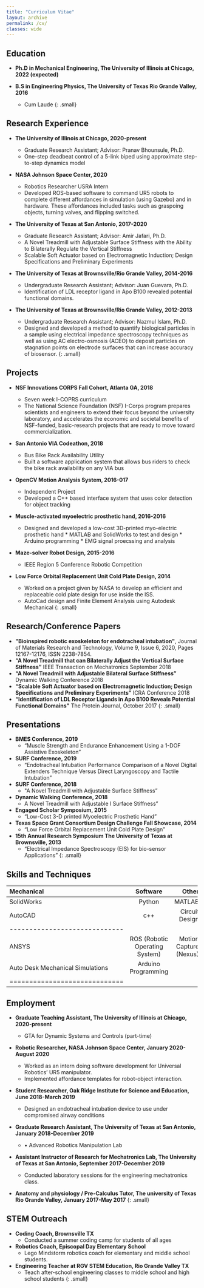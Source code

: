 ```yaml
---
title: "Curriculum Vitae"
layout: archive
permalink: /cv/
classes: wide
---
```


## Education

  * **Ph.D in Mechanical Engineering, The University of Illinois at Chicago, 2022 (expected)** 
    
  * **B.S in Engineering Physics, The University of Texas Rio Grande Valley, 2016** 
      * Cum Laude
 {: .small}
## Research Experience

  * **The University of Illinois at Chicago, 2020-present**
      * Graduate Research Assistant; Advisor: Pranav Bhounsule, Ph.D.	
      * One-step deadbeat control of a 5-link biped using approximate step-to-step dynamics model

  * **NASA Johnson Space Center, 2020**
      * Robotics Researcher USRA Intern	
      * Developed ROS-based software to command UR5 robots to complete different affordances in simulation (using Gazebo) and in hardware. These affordances included tasks such as graspoing objects, turning valves, and flipping switched.

  * **The University of Texas at San Antonio, 2017-2020**
      * Graduate Research Assistant; Advisor: Amir Jafari, Ph.D.	
      * A Novel Treadmill with Adjustable Surface Stiffness with the Ability to Bilaterally Regulate the Vertical Stiffness
      * Scalable Soft Actuator based on Electromagnetic Induction; Design Specifications and Preliminary Experiments

  * **The University of Texas at Brownsville/Rio Grande Valley, 2014-2016** 
      *  Undergraduate Research Assistant; Advisor: Juan Guevara, Ph.D.	
      * Identification of LDL receptor ligand in Apo B100 revealed potential functional domains.

  * **The University of Texas at Brownsville/Rio Grande Valley, 2012-2013**
      *  Undergraduate Research Assistant; Advisor: Nazmul Islam, Ph.D.	
      * Designed and developed a method to quantify biological particles in a sample using electrical impedance spectroscopy techniques as well as using AC electro-osmosis (ACEO) to deposit particles on stagnation points on electrode surfaces that can increase accuracy of biosensor. 
 {: .small}
## Projects

  * **NSF Innovations CORPS Fall Cohort, Atlanta GA, 2018**
      * Seven week I-COPRS curriculum 	
      * The National Science Foundation (NSF) I-Corps program prepares scientists and engineers to extend their focus beyond the university laboratory, and accelerates the economic and societal benefits of NSF-funded, basic-research projects that are ready to move toward commercialization.
  * **San Antonio VIA Codeathon, 2018**
      * Bus Bike Rack Availability Utility	
      * Built a software application system that allows bus riders to check the bike rack availability on any VIA bus

  * **OpenCV Motion Analysis System, 2016-017**
      * Independent Project
      * Developed a C++ based interface system that uses color detection for object tracking
  * **Muscle-activated myoelectric prosthetic hand, 2016-2016**   
      *  Designed and developed a low-cost 3D-printed myo-electric prosthetic hand
        * MATLAB and SolidWorks to test and design
        * Arduino programming
        * EMG signal proecssing and analysis
  * **Maze-solver Robot Design, 2015-2016**
      * IEEE Region 5 Conference Robotic Competition
  * **Low Force Orbital Replacement Unit Cold Plate Design, 2014**
      * Worked on a project given by NASA to develop an efficient and replaceable cold plate design for use inside the ISS.
      * AutoCad design and Finite Element Analysis using Autodesk Mechanical
 {: .small}

## Research/Conference Papers

  * **"Bioinspired robotic exoskeleton for endotracheal intubation"**, Journal of Materials Research and Technology, Volume 9, Issue 6, 2020, Pages 12167-12176, ISSN 2238-7854.
  * **“A Novel Treadmill that can Bilaterally Adjust the Vertical Surface Stiffness”** IEEE Transaction on Mechatronics September 2018
  * **“A Novel Treadmill with Adjustable Bilateral Surface Stiffness”** Dynamic Walking Conference 2018
  * **“Scalable Soft Actuator based on Electromagnetic Induction; Design Specifications and Preliminary Experiments”** ICRA Conference 2018 
  * **“Identification of LDL Receptor Ligands in Apo B100 Reveals Potential Functional Domains"** The Protein Journal, October 2017
 {: .small}

## Presentations

  * **BMES Conference, 2019**
      * “Muscle Strength and Endurance Enhancement Using a 1-DOF Assistive Exoskeleton”   	
  * **SURF Conference, 2019**
      * “Endotracheal Intubation Performance Comparison of a Novel Digital Extenders Technique Versus Direct Laryngoscopy and Tactile Intubation”
  * **SURF Conference, 2018**
      * "A Novel Treadmill with Adjustable Surface Stiffness”
  * **Dynamic Walking Conference, 2018**   
      *  A Novel Treadmill with Adjustable l Surface Stiffness”
  * **Engaged Scholar Symposium, 2015**
      * “Low-Cost 3-D printed Myoelectric Prosthetic Hand”
  * **Texas Space Grant Consortium Design Challenge Fall Showcase, 2014**
      * “Low Force Orbital Replacement Unit Cold Plate Design”
  * **15th Annual Research Symposium The University of Texas at Brownsville, 2013**
      * “Electrical Impedance Spectroscopy (EIS) for bio-sensor Applications”
 {: .small}

## Skills and Techniques

| Mechanical | Software | Other |
|:--------|:-------:|--------:|
| SolidWorks   | Python   | MATLAB   |
| AutoCAD   | c++   | Circuit Design   |   
|-----------------------------|
| ANSYS   | ROS (Robotic Operating System)  | Motion Capture (Nexus)   |
| Auto Desk Mechanical Simulations   | Arduino Programming  |   |
|=============================|

## Employment

  * **Graduate Teaching Assistant, The University of Illinois at Chicago, 2020-present**
      * GTA for Dynamic Systems and Controls (part-time)	
  * **Robotic Researcher, NASA Johnson Space Center, January 2020-August 2020**
      * Worked as an intern doing software development for Universal Robotics’ UR5 manipulator.
      * Implemented affordance templates for robot-object interaction. 	

  * **Student Researcher, Oak Ridge Institute for Science and Education, June 2018-March 2019**
      * Designed an endotracheal intubation device to use under compromised airway conditions
  * **Graduate Research Assistant, The University of Texas at San Antonio, January 2018-December 2019**   
      *  •	Advanced Robotics Manipulation Lab
  * **Assistant Instructor of Research for Mechatronics Lab, The University of Texas at San Antonio, September 2017-December 2019**
      * Conducted laboratory sessions for the engineering mechatronics class.
  * **Anatomy and physiology / Pre-Calculus Tutor, The university of Texas Rio Grande Valley, January 2017-May 2017**
 {: .small}

## STEM Outreach

  * **Coding Coach, Brownsville TX**
      * Conducted a summer coding camp for students of all ages	
  * **Robotics Coach, Episcopal Day Elementary School**
      * Lego Mindstorm robotics coach for elementary and middle school students. 	
  * **Engineering Teacher at RGV STEM Education, Rio Grande Valley TX**
      * Teach after-school engineering classes to middle school and high school students
 {: .small}